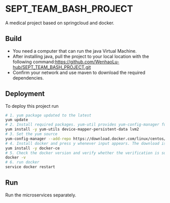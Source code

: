
# SEPT_TEAM_BASH_PROJECT

A medical project based on springcloud and docker.




## Build
- You need a computer that can run the java Virtual Machine.
- After installing java, pull the project to your local location with the following command:https://github.com/WenhaoLu-hub/SEPT_TEAM_BASH_PROJECT.git 
- Confirm your network and use maven to download the required dependencies.

## Deployment

To deploy this project run

```bash
# 1. yum package updated to the latest
yum update
# 2. Install required packages. yum-util provides yum-config-manager functionality. The other two are required by the devicemapper driver
yum install -y yum-utils device-mapper-persistent-data lvm2
# 3. Set the yum source
yum-config-manager --add-repo https://download.docker.com/linux/centos/docker-ce.repo
# 4. Install docker and press y whenever input appears. The download is slow and time-consuming, so wait patiently
yum install -y docker-ce
# 5. Check the docker version and verify whether the verification is successful
docker -v
# 6. run docker
service docker restart
```



## Run
Run the microservices separately.
